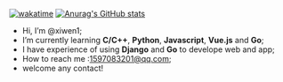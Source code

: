 [![wakatime](https://wakatime.com/badge/user/e1270ac3-4ce9-41d5-8064-b138532da0b9.svg)](https://wakatime.com/@e1270ac3-4ce9-41d5-8064-b138532da0b9)
[![Anurag's GitHub stats](https://github-readme-stats.vercel.app/api?username=xiwen1)](https://github.com/anuraghazra/github-readme-stats)
- Hi, I’m @xiwen1;
- I’m currently learning **C/C++**, **Python**, **Javascript**, **Vue.js** and **Go**;
- I have experience of using **Django** and **Go** to develope web and app;
- How to reach me :1597083201@qq.com;
- welcome any contact!

<!---
xiwen1/xiwen1 is a ✨ special ✨ repository because its `README.md` (this file) appears on your GitHub profile.
You can click the Preview link to take a look at your changes.
--->
